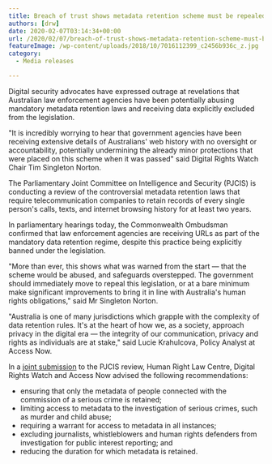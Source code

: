 ```yaml
---
title: Breach of trust shows metadata retention scheme must be repealed
authors: [drw]
date: 2020-02-07T03:14:34+00:00
url: /2020/02/07/breach-of-trust-shows-metadata-retention-scheme-must-be-repealed/
featureImage: /wp-content/uploads/2018/10/7016112399_c2456b936c_z.jpg
category:
  - Media releases

---
```

Digital security advocates have expressed outrage at revelations that Australian law enforcement agencies have been potentially abusing mandatory metadata retention laws and receiving data explicitly excluded from the legislation.

"It is incredibly worrying to hear that government agencies have been receiving extensive details of Australians' web history with no oversight or accountability, potentially undermining the already minor protections that were placed on this scheme when it was passed" said Digital Rights Watch Chair Tim Singleton Norton.

The Parliamentary Joint Committee on Intelligence and Security (PJCIS) is conducting a review of the controversial metadata retention laws that require telecommunication companies to retain records of every single person's calls, texts, and internet browsing history for at least two years.

In parliamentary hearings today, the Commonwealth Ombudsman confirmed that law enforcement agencies are receiving URLs as part of the mandatory data retention regime, despite this practice being explicitly banned under the legislation.

"More than ever, this shows what was warned from the start &#8212; that the scheme would be abused, and safeguards overstepped. The government should immediately move to repeal this legislation, or at a bare minimum make significant improvements to bring it in line with Australia's human rights obligations," said Mr Singleton Norton.

"Australia is one of many jurisdictions which grapple with the complexity of data retention rules. It's at the heart of how we, as a society, approach privacy in the digital era &#8212; the integrity of our communication, privacy and rights as individuals are at stake," said Lucie Krahulcova, Policy Analyst at Access Now.

In a [joint submission][1] to the PJCIS review, Human Right Law Centre, Digital Rights Watch and Access Now advised the following recommendations:

  * ensuring that only the metadata of people connected with the commission of a serious crime is retained;
  * limiting access to metadata to the investigation of serious crimes, such as murder and child abuse;
  * requiring a warrant for access to metadata in all instances;
  * excluding journalists, whistleblowers and human rights defenders from investigation for public interest reporting; and
  * reducing the duration for which metadata is retained.

 [1]: https://static1.squarespace.com/static/580025f66b8f5b2dabbe4291/t/5d314ad24a01270001474c35/1563511511343/HRLC+submission+on+metadata+to+PJCIS+2019+%28FINAL%29.pdf
